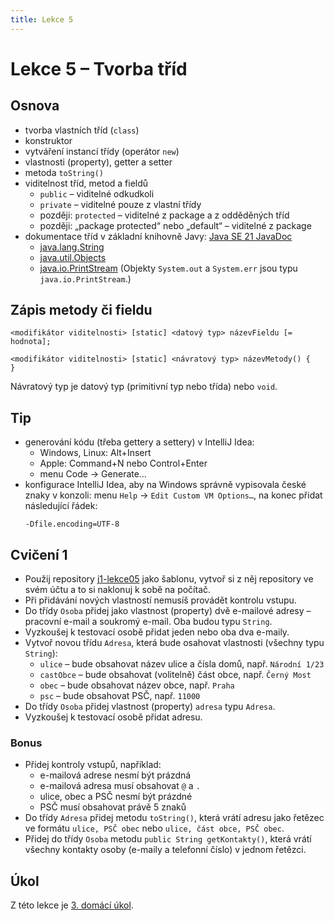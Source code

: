 ```yaml
---
title: Lekce 5
---
```

# Lekce 5 – Tvorba tříd

## Osnova
* tvorba vlastních tříd (`class`)
* konstruktor
* vytváření instancí třídy (operátor `new`)
* vlastnosti (property), getter a setter
* metoda `toString()`
* viditelnost tříd, metod a fieldů
  * `public` – viditelné odkudkoli
  * `private` – viditelné pouze z vlastní třídy
  * později: `protected` – viditelné z package a z odděděných tříd
  * později: „package protected“ nebo „default“ – viditelné z package
* dokumentace tříd v základní knihovně Javy: [Java SE 21 JavaDoc](https://docs.oracle.com/en/java/javase/21/docs/api/index.html)
  * [java.lang.String](https://docs.oracle.com/en/java/javase/21/docs/api/java.base/java/lang/String.html)
  * [java.util.Objects](https://docs.oracle.com/en/java/javase/21/docs/api/java.base/java/util/Objects.html)
  * [java.io.PrintStream](https://docs.oracle.com/en/java/javase/21/docs/api/java.base/java/io/PrintStream.html) (Objekty `System.out` a `System.err` jsou typu `java.io.PrintStream`.)

## Zápis metody či fieldu

```
<modifikátor viditelnosti> [static] <datový typ> názevFieldu [= hodnota];

<modifikátor viditelnosti> [static] <návratový typ> názevMetody() {
}
```

Návratový typ je datový typ (primitivní typ nebo třída) nebo `void`.

## Tip
* generování kódu (třeba gettery a settery) v IntelliJ Idea:
  * Windows, Linux: Alt+Insert
  * Apple: Command+N nebo Control+Enter
  * menu Code → Generate…
* konfigurace IntelliJ Idea, aby na Windows správně vypisovala české znaky v konzoli: menu `Help` → `Edit Custom VM Options…`, na konec přidat následující řádek:
  ```
  -Dfile.encoding=UTF-8
  ```
  
## Cvičení 1
- Použij repository [j1-lekce05](https://github.com/FilipJirsak-Czechitas/j1-lekce05) jako šablonu, vytvoř si z něj repository ve svém účtu a to si naklonuj k sobě na počítač. 
- Při přidávání nových vlastností nemusíš provádět kontrolu vstupu. 
- Do třídy `Osoba` přidej jako vlastnost (property) dvě e-mailové adresy – pracovní e-mail a soukromý e-mail. Oba budou typu `String`.
- Vyzkoušej k testovací osobě přidat jeden nebo oba dva e-maily.
- Vytvoř novou třídu `Adresa`, která bude osahovat vlastnosti (všechny typu `String`):
  - `ulice` – bude obsahovat název ulice a čísla domů, např. `Národní 1/23`
  - `castObce` – bude obsahovat (volitelně) část obce, např. `Černý Most`
  - `obec` – bude obsahovat název obce, např. `Praha`
  - `psc` – bude obsahovat PSČ, např. `11000`
- Do třídy `Osoba` přidej vlastnost (property) `adresa` typu `Adresa`.
- Vyzkoušej k testovací osobě přidat adresu. 

### Bonus
- Přidej kontroly vstupů, například:
  - e-mailová adrese nesmí být prázdná
  - e-mailová adresa musí obsahovat `@` a `.`
  - ulice, obec a PSČ nesmí být prázdné
  - PSČ musí obsahovat právě 5 znaků
- Do třídy `Adresa` přidej metodu `toString()`, která vrátí adresu jako řetězec ve formátu `ulice, PSČ obec` nebo `ulice, část obce, PSČ obec`.
- Přidej do třídy `Osoba` metodu `public String getKontakty()`, která vrátí všechny kontakty osoby (e-maily a telefonní číslo) v jednom řetězci.

## Úkol
Z této lekce je [3. domácí úkol](ukol-3.html).
